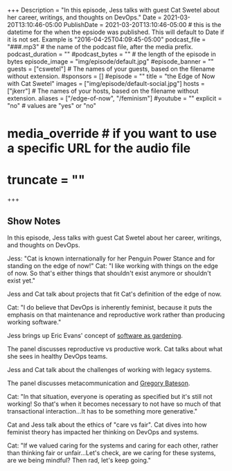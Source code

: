 +++
Description = "In this episode, Jess talks with guest Cat Swetel about her career, writings, and thoughts on DevOps."
Date = 2021-03-20T13:10:46-05:00
PublishDate = 2021-03-20T13:10:46-05:00 # this is the datetime for the when the epsiode was published. This will default to Date if it is not set. Example is "2016-04-25T04:09:45-05:00"
podcast_file = "###.mp3" # the name of the podcast file, after the media prefix.
podcast_duration = ""
#podcast_bytes = "" # the length of the episode in bytes
episode_image = "img/episode/default.jpg"
#episode_banner = ""
guests = ["cswetel"] # The names of your guests, based on the filename without extension.
#sponsors = []
#episode = ""
title = "the Edge of Now with Cat Swetel"
images = ["img/episode/default-social.jpg"]
hosts = ["jkerr"] # The names of your hosts, based on the filename without extension.
aliases = ["/edge-of-now", "/feminism"]
#youtube = ""
explicit = "no" # values are "yes" or "no"
# media_override # if you want to use a specific URL for the audio file
# truncate = ""
+++
## Show Notes

In this episode, Jess talks with guest Cat Swetel about her career, writings, and thoughts on DevOps.

Jess: "Cat is known internationally for her Penguin Power Stance and for standing on the edge of now!"
Cat: "I like working with things on the edge of now. So that's either things that shouldn't exist anymore or shouldn't exist yet."

Jess and Cat talk about projects that fit Cat's definition of the edge of now.

Cat: "I do believe that DevOps is inherently feminist, because it puts the emphasis on that maintenance and reproductive work rather than producing working software."

Jess brings up Eric Evans' concept of [software as gardening](https://www.amazon.com/Domain-Driven-Design-Tackling-Complexity-Software/dp/0321125215).

The panel discusses reproductive vs productive work. Cat talks about what she sees in healthy DevOps teams.

Jess and Cat talk about the challenges of working with legacy systems.

The panel discusses metacommunication and [Gregory Bateson](https://www.amazon.com/Mind-Nature-Necessary-Gregory-Bateson/dp/0553345753).

Cat: "In that situation, everyone is operating as specified but it's still not working! So that's when it becomes necessary to not have so much of that transactional interaction...It has to be something more generative."

Cat and Jess talk about the ethics of "care vs fair". Cat dives into how feminist theory has impacted her thinking on DevOps and systems.

Cat: "If we valued caring for the systems and caring for each other, rather than thinking fair or unfair...Let's check, are we caring for these systems, are we being mindful? Then rad, let's keep going."